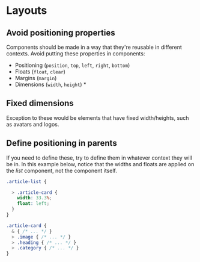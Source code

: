 # Layouts

## Avoid positioning properties

Components should be made in a way that they're reusable in different contexts. Avoid putting these properties in components:

* Positioning (`position`, `top`, `left`, `right`, `bottom`)
* Floats (`float`, `clear`)
* Margins (`margin`)
* Dimensions (`width`, `height`) *

## Fixed dimensions

Exception to these would be elements that have fixed width/heights, such as avatars and logos.

## Define positioning in parents

If you need to define these, try to define them in whatever context they will be in. In this example below, notice that the widths and floats are applied on the *list* component, not the component itself.

```css
.article-list {

  > .article-card {
    width: 33.3%;
    float: left;
  }
}

.article-card {
  & { /* ... */ }
  > .image { /* ... */ }
  > .heading { /* ... */ }
  > .category { /* ... */ }
}
```